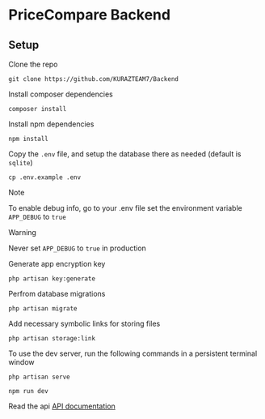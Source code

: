 # PriceCompare Backend

## Setup

Clone the repo

```
git clone https://github.com/KURAZTEAM7/Backend
```

Install composer dependencies

```
composer install
```

Install npm dependencies

```
npm install
```

Copy the `.env` file, and setup the database there as needed (default is `sqlite`)

```
cp .env.example .env
```

> [!NOTE]
> To enable debug info, go to your .env file set the environment variable `APP_DEBUG` to `true`

> [!WARNING]
> Never set `APP_DEBUG` to `true` in production

Generate app encryption key

```
php artisan key:generate
```

Perfrom database migrations

```
php artisan migrate
```

Add necessary symbolic links for storing files

```
php artisan storage:link
```

To use the dev server, run the following commands in a persistent terminal window

```
php artisan serve
```

```
npm run dev
```

Read the api [API documentation](https://kurazteam7.github.io/Backend/)
